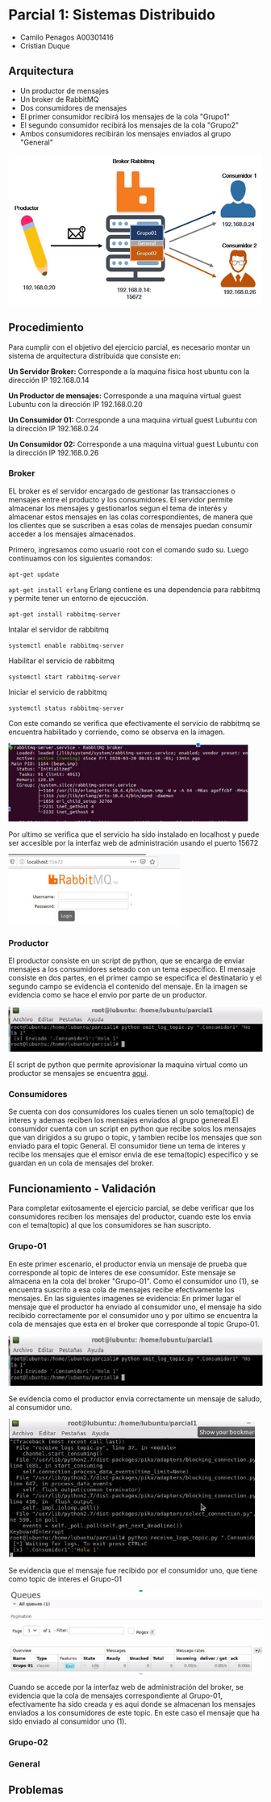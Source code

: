 # Parcial 1: Sistemas Distribuido

-  Camilo Penagos A00301416
-  Cristian Duque

## Arquitectura

-  Un productor de mensajes
-  Un broker de RabbitMQ
-  Dos consumidores de mensajes
-  El primer consumidor recibirá los mensajes de la cola "Grupo1"
-  El segundo consumidor recibirá los mensajes de la cola "Grupo2"
-  Ambos consumidores recibirán los mensajes enviados al grupo "General"

<img src ="img/arqui.JPG" height="300" >

## Procedimiento

Para cumplir con el objetivo del ejercicio parcial, es necesario montar un sistema de arquitectura distribuida que consiste en:

**Un Servidor Broker:** Corresponde a la maquina fisica host ubuntu con la dirección IP 192.168.0.14

**Un Productor de mensajes:** Corresponde a una maquina virtual guest Lubuntu con la dirección IP 192.168.0.20

**Un Consumidor 01:** Corresponde a una maquina virtual guest Lubuntu con la dirección IP 192.168.0.24

**Un Consumidor 02:** Corresponde a una maquina virtual guest Lubuntu con la dirección IP 192.168.0.26  



### Broker

EL broker es el servidor encargado de gestionar las transacciones o mensajes entre el producto y los consumidores. El servidor permite almacenar los mensajes y gestionarlos segun el tema de interés y almacenar estos mensajes en las colas correspondientes, de manera que los clientes que se suscriben a esas colas de mensajes puedan consumir acceder a los mensajes almacenados.

Primero, ingresamos como usuario root con el comando sudo su. Luego continuamos con los siguientes comandos:

`apt-get update`

`apt-get install erlang`
Erlang contiene es una dependencia para rabbitmq y permite tener un entorno de ejecucción.

`apt-get install rabbitmq-server`

Intalar el servidor de rabbitmq

`systemctl enable rabbitmq-server`

Habilitar el servicio de rabbitmq

`systemctl start rabbitmq-server`

Iniciar el servicio de rabbitmq

`systemctl status rabbitmq-server`

Con este comando se verifica que efectivamente el servicio de rabbitmq se encuentra habilitado y corriendo, como se observa en la imagen.

<img src ="img/brokerruning.JPG" height="155" >

Por ultimo se verifica que el servicio ha sido instalado en localhost y puede ser accesible por la interfaz web de administración usando el puerto 15672

<img src ="img/broker.JPG" height="140" >


### Productor

El productor consiste en un script de python, que se encarga de enviar mensajes a los consumidores seteado con un tema específico. El mensaje consiste en dos partes, en el primer campo se especifica el destinatario y el segundo campo se evidencia el contenido del mensaje. En la imagen se evidencia como se hace el envio por parte de un productor.

<img src ="img/enviar1.JPG" height="90" >

El script de python que permite aprovisionar la maquina virtual como un productor se mensajes se encuentra [aqui](ArchivosParcial/emit_log_topic.py).



### Consumidores

Se cuenta con dos consumidores los cuales tienen un solo tema(topic) de interes y ademas reciben los mensajes enviados al grupo genereal.El consumidor cuenta con un script en python que recibe solos los mensajes que van dirigidos a su grupo o topic, y tambien recibe los mensajes que son enviado para el topic General. El consumidor tiene un tema de interes y recibe los mensajes que el emisor envia de ese tema(topic) especifico y se guardan en un cola de mensajes del broker.

## Funcionamiento - Validación

Para completar exitosamente el ejercicio parcial, se debe verificar que los consumidores reciben los mensajes del productor, cuando este los envia con el tema(topic) al que los consumidores se han suscripto.

### Grupo-01
En este primer escenario, el productor envia un mensaje de prueba que corresponde al topic de interes de ese consumidor. Este mensaje se almacena en la cola del broker "Grupo-01". Como el consumidor uno (1), se encuentra suscrito a esa cola de mensajes recibe efectivamente los mensajes. En las siguientes imagenes se evidencia: En primer lugar el mensaje que el productor ha enviado al consumidor uno, el mensaje ha sido recibido correctamente por el consumidor uno y por ultimo se encuentra la cola de mensajes que esta en el broker que corresponde al topic Grupo-01.

<img src ="img/enviar1.JPG" height="100" >

Se evidencia como el productor envia correctamente un mensaje de saludo, al consumidor uno.

<img src ="img/recibir1.JPG"  >

Se evidencia que el mensaje fue recibido por el consumidor uno, que tiene como topic de interes el Grupo-01

<img src ="img/cola1.JPG" >

Cuando se accede por la interfaz web de administración del broker, se evidencia que la cola de mensajes correspondiente al Grupo-01, efectivamente ha sido creada y es aqui donde se almacenan los mensajes enviados a los consumidores de este topic. En este caso el mensaje que ha sido enviado al consumidor uno (1).




### Grupo-02

### General

## Problemas
